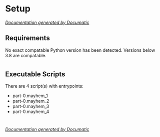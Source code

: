 # Setup

[_Documentation generated by Documatic_](https://www.documatic.com)

<!---Documatic-section-Requirements-start--->
## Requirements

No exact compatable Python version has been detected.
Versions below 3.8 are compatable.

# #
<!---Documatic-section-Requirements-end--->

<!---Documatic-section-Executable Scripts-start--->
## Executable Scripts

There are 4 script(s) with entrypoints:
* part-0.mayhem_1
* part-0.mayhem_2
* part-0.mayhem_3
* part-0.mayhem_4

# #
<!---Documatic-section-Executable Scripts-end--->

[_Documentation generated by Documatic_](https://www.documatic.com)